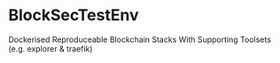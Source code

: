 # BlockSecTestEnv
Dockerised Reproduceable Blockchain Stacks With Supporting Toolsets (e.g. explorer &amp; traefik)
